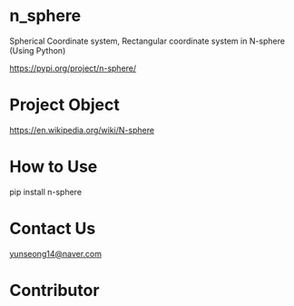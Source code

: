 # n_sphere

Spherical Coordinate system, Rectangular coordinate system in N-sphere (Using Python)

https://pypi.org/project/n-sphere/

# Project Object

https://en.wikipedia.org/wiki/N-sphere

# How to Use

pip install n-sphere

# Contact Us
yunseong14@naver.com

# Contributor
